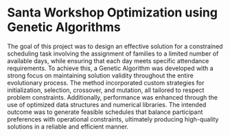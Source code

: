 # Santa Workshop Optimization using Genetic Algorithms

The goal of this project was to design an effective solution for a constrained scheduling task involving the assignment of families to a limited number 
of available days, while ensuring that each day meets specific attendance requirements. To achieve this, a Genetic Algorithm was developed with a strong 
focus on maintaining solution validity throughout the entire evolutionary process. The method incorporated custom strategies for initialization, selection,
crossover, and mutation, all tailored to respect problem constraints. Additionally, performance was enhanced through the use of optimized data structures 
and numerical libraries. The intended outcome was to generate feasible schedules that balance participant preferences with operational constraints, ultimately 
producing high-quality solutions in a reliable and efficient manner.
